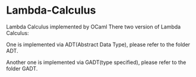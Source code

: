 # Lambda-Calculus
Lambda Calculus implemented by OCaml
There two version of Lambda Calculus:

One is implemented via ADT(Abstract Data Type), please refer to the folder ADT.

Another one is implemented via GADT(type specified), please refer to the folder GADT.
